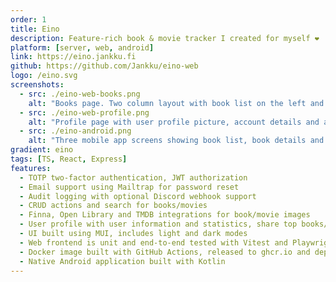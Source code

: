 ```yaml
---
order: 1
title: Eino
description: Feature-rich book & movie tracker I created for myself ❤️
platform: [server, web, android]
link: https://eino.jankku.fi
github: https://github.com/Jankku/eino-web
logo: /eino.svg
screenshots:
  - src: ./eino-web-books.png
    alt: "Books page. Two column layout with book list on the left and book details on the right."
  - src: ./eino-web-profile.png
    alt: "Profile page with user profile picture, account details and actions, and book and movie statistics."
  - src: ./eino-android.png
    alt: "Three mobile app screens showing book list, book details and profile screens."
gradient: eino
tags: [TS, React, Express]
features: 
  - TOTP two-factor authentication, JWT authorization
  - Email support using Mailtrap for password reset
  - Audit logging with optional Discord webhook support
  - CRUD actions and search for books/movies
  - Finna, Open Library and TMDB integrations for book/movie images
  - User profile with user information and statistics, share top books/movies, export/import data, delete account etc.
  - UI built using MUI, includes light and dark modes
  - Web frontend is unit and end-to-end tested with Vitest and Playwright respectively
  - Docker image built with GitHub Actions, released to ghcr.io and deployed with Docker Compose
  - Native Android application built with Kotlin
---
```

